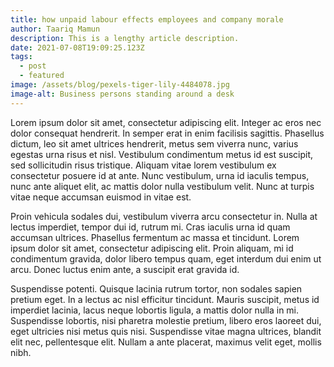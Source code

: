 ```yaml
---
title: how unpaid labour effects employees and company morale
author: Taariq Mamun
description: This is a lengthy article description.
date: 2021-07-08T19:09:25.123Z
tags:
  - post
  - featured
image: /assets/blog/pexels-tiger-lily-4484078.jpg
image-alt: Business persons standing around a desk
---
```


 Lorem ipsum dolor sit amet, consectetur adipiscing elit. Integer ac eros nec dolor consequat hendrerit. In semper erat in enim facilisis sagittis. Phasellus dictum, leo sit amet ultrices hendrerit, metus sem viverra nunc, varius egestas urna risus et nisl. Vestibulum condimentum metus id est suscipit, sed sollicitudin risus tristique. Aliquam vitae lorem vestibulum ex consectetur posuere id at ante. Nunc vestibulum, urna id iaculis tempus, nunc ante aliquet elit, ac mattis dolor nulla vestibulum velit. Nunc at turpis vitae neque accumsan euismod in vitae est.

Proin vehicula sodales dui, vestibulum viverra arcu consectetur in. Nulla at lectus imperdiet, tempor dui id, rutrum mi. Cras iaculis urna id quam accumsan ultrices. Phasellus fermentum ac massa et tincidunt. Lorem ipsum dolor sit amet, consectetur adipiscing elit. Proin aliquam, mi id condimentum gravida, dolor libero tempus quam, eget interdum dui enim ut arcu. Donec luctus enim ante, a suscipit erat gravida id.

Suspendisse potenti. Quisque lacinia rutrum tortor, non sodales sapien pretium eget. In a lectus ac nisl efficitur tincidunt. Mauris suscipit, metus id imperdiet lacinia, lacus neque lobortis ligula, a mattis dolor nulla in mi. Suspendisse lobortis, nisi pharetra molestie pretium, libero eros laoreet dui, eget ultricies nisi metus quis nisi. Suspendisse vitae magna ultrices, blandit elit nec, pellentesque elit. Nullam a ante placerat, maximus velit eget, mollis nibh. 